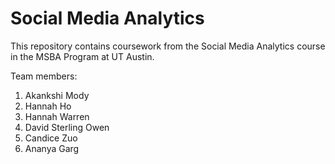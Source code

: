 # Social Media Analytics
This repository contains coursework from the Social Media Analytics course in the MSBA Program at UT Austin.

Team members:
1. Akankshi Mody
2. Hannah Ho
3. Hannah Warren
4. David Sterling Owen
5. Candice Zuo
6. Ananya Garg
